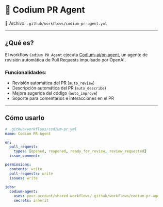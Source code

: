 # 🤖 Codium PR Agent

📄 Archivo: `.github/workflows/codium-pr-agent.yml`

---

## ¿Qué es?

El workflow `Codium PR Agent` ejecuta [Codium-ai/pr-agent](https://github.com/Codium-ai/pr-agent), un agente de revisión automática de Pull Requests impulsado por OpenAI.

### Funcionalidades:
- Revisión automática del PR (`auto_review`)
- Descripción automática del PR (`auto_describe`)
- Mejora sugerida del código (`auto_improve`)
- Soporte para comentarios e interacciones en el PR

---

## Cómo usarlo

```yaml
# .github/workflows/codium-pr.yml
name: Codium PR Agent

on:
  pull_request:
    types: [opened, reopened, ready_for_review, review_requested]
  issue_comment:

permissions:
  contents: write
  pull-requests: write
  issues: write
  
jobs:
  codium-agent:
    uses: your-account/shared-workflows/.github/workflows/codium-pr-agent.yml@main
    secrets: inherit


